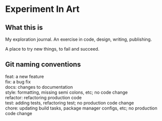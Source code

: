 # Experiment In Art

## What this is

My exploration journal. An exercise in code, design, writing, publishing.  

A place to try new things, to fail and succeed.  

## Git naming conventions
feat: a new feature  
fix: a bug fix  
docs: changes to documentation  
style: formatting, missing semi colons, etc; no code change  
refactor: refactoring production code  
test: adding tests, refactoring test; no production code change  
chore: updating build tasks, package manager configs, etc; no production code change  

